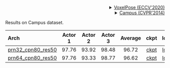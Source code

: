 <!-- [ALGORITHM] -->

<details>
<summary align="right"><a href="https://www.ecva.net/papers/eccv_2020/papers_ECCV/papers/123460188.pdf">VoxelPose (ECCV'2020)</a></summary>

```bibtex
@inproceedings{tumultipose,
  title={VoxelPose: Towards Multi-Camera 3D Human Pose Estimation in Wild Environment},
  author={Tu, Hanyue and Wang, Chunyu and Zeng, Wenjun},
  booktitle={ECCV},
  year={2020}
}
```

</details>

<!-- [DATASET] -->

<details>
<summary align="right"><a href="http://campar.in.tum.de/pub/belagiannis2014cvpr/belagiannis2014cvpr.pdf">Campus (CVPR'2014)</a></summary>

```bibtex
@inproceedings {belagian14multi,
    title = {{3D} Pictorial Structures for Multiple Human Pose Estimation},
    author = {Belagiannis, Vasileios and Amin, Sikandar and Andriluka, Mykhaylo and Schiele, Bernt and Navab
    Nassir and Ilic, Slobodan},
    booktitle = {IEEE Computer Society Conference on Computer Vision and Pattern Recognition (CVPR)},
    year = {2014},
    month = {June},
    organization={IEEE}
}
```

</details>

Results on Campus dataset.

| Arch | Actor 1 | Actor 2 | Actor 3 | Average| ckpt | log |
| :--- | :---: | :---: | :---: | :---: | :---: | :---: |
| [prn32_cpn80_res50](/configs/body/3d_kpt_mview_rgb_img/voxelpose/campus/voxelpose_prn32x32x32_cpn80x80x20_campus_cam3.py) | 97.76 | 93.92 | 98.48 | 96.72 | [ckpt](https://download.openmmlab.com/mmpose/body3d/voxelpose/voxelpose_prn32x32x32_cpn80x80x20_campus_cam3-3ecee30e_20220323.pth) | [log](https://download.openmmlab.com/mmpose/body3d/voxelpose/voxelpose_prn32x32x32_cpn80x80x20_campus_cam3.log.json) |
| [prn64_cpn80_res50](/configs/body/3d_kpt_mview_rgb_img/voxelpose/campus/voxelpose_prn64x64x64_cpn80x80x20_campus_cam3.py) | 97.76 | 93.33 | 98.77 | 96.62| [ckpt](https://download.openmmlab.com/mmpose/body3d/voxelpose/voxelpose_prn64x64x64_cpn80x80x20_campus_cam3-d8decbf7_20220323.pth) | [log](https://download.openmmlab.com/mmpose/body3d/voxelpose/voxelpose_prn64x64x64_cpn80x80x20_campus_cam3.log.json) |
